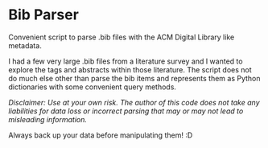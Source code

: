 # Bib Parser
Convenient script to parse .bib files with the ACM Digital Library like metadata.

I had a few very large .bib files from a literature survey and I wanted to explore the tags and abstracts within those literature. The script does not do much else other than parse the bib items and represents them as Python dictionaries with some convenient query methods.

_Disclaimer: Use at your own risk. The author of this code does not take any liabilities for data loss or incorrect parsing that may or may not lead to misleading information._

Always back up your data before manipulating them! :D

